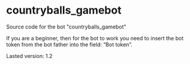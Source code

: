 # countryballs_gamebot
Source code for the bot "countryballs_gamebot"

If you are a beginner, then for the bot to work you need to insert the bot token from the bot father into the field: “Bot token”.

Lasted version: 1.2

